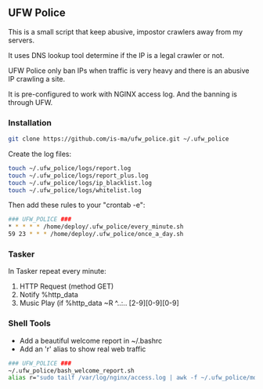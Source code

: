 <!-- GETTING STARTED -->
## UFW Police

This is a small script that keep abusive, impostor crawlers away from my servers.

It uses DNS lookup tool determine if the IP is a legal crawler or not.

UFW Police only ban IPs when traffic is very heavy and there is an abusive IP crawling a site.

It is pre-configured to work with NGINX access log. And the banning is through UFW. 


### Installation

```sh
git clone https://github.com/is-ma/ufw_police.git ~/.ufw_police
```

Create the log files:

```sh
touch ~/.ufw_police/logs/report.log
touch ~/.ufw_police/logs/report_plus.log
touch ~/.ufw_police/logs/ip_blacklist.log
touch ~/.ufw_police/logs/whitelist.log
```
  
Then add these rules to your "crontab -e":

```sh
### UFW_POLICE ###
* * * * * /home/deploy/.ufw_police/every_minute.sh
59 23 * * * /home/deploy/.ufw_police/once_a_day.sh
```


### Tasker

In Tasker repeat every minute:

1) HTTP Request (method GET)
2) Notify %http_data
3) Music Play (if %http_data ~R ^..:.. [2-9][0-9][0-9]


### Shell Tools

- Add a beautiful welcome report in ~/.bashrc
- Add an 'r' alias to show real web traffic

```sh
### UFW_POLICE ###
~/.ufw_police/bash_welcome_report.sh
alias r="sudo tailf /var/log/nginx/access.log | awk -f ~/.ufw_police/mods/realtraffic.awk"
```
